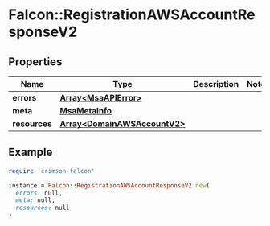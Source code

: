 # Falcon::RegistrationAWSAccountResponseV2

## Properties

| Name | Type | Description | Notes |
| ---- | ---- | ----------- | ----- |
| **errors** | [**Array&lt;MsaAPIError&gt;**](MsaAPIError.md) |  |  |
| **meta** | [**MsaMetaInfo**](MsaMetaInfo.md) |  |  |
| **resources** | [**Array&lt;DomainAWSAccountV2&gt;**](DomainAWSAccountV2.md) |  |  |

## Example

```ruby
require 'crimson-falcon'

instance = Falcon::RegistrationAWSAccountResponseV2.new(
  errors: null,
  meta: null,
  resources: null
)
```

